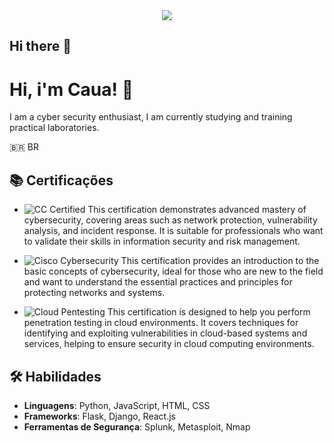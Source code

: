 
<div align="center">
  <img src='https://github.com/user-attachments/assets/178a3400-5de8-44a7-96b6-928a254632b1'>
</div>



## Hi there 👋
# Hi, i'm Caua! 👋
I am a cyber security enthusiast, I am currently studying and training practical laboratories.

🇧🇷 BR
## 📚 Certificações
- ![CC Certified](https://img.shields.io/badge/Certified-CC-blue)
 This certification demonstrates advanced mastery of cybersecurity, covering areas such as network protection, vulnerability analysis, and incident response. It is suitable for professionals who want to validate their skills in information security and risk management.

- ![Cisco Cybersecurity](https://img.shields.io/badge/Cisco-Cybersecurity-green)
 This certification provides an introduction to the basic concepts of cybersecurity, ideal for those who are new to the field and want to understand the essential practices and principles for protecting networks and systems.
  
- ![Cloud Pentesting](https://img.shields.io/badge/Cloud_Pentesting-Infosec-yellowgreen)
This certification is designed to help you perform penetration testing in cloud environments. It covers techniques for identifying and exploiting vulnerabilities in cloud-based systems and services, helping to ensure security in cloud computing environments.

## 🛠️ Habilidades
- **Linguagens**: Python, JavaScript, HTML, CSS
- **Frameworks**: Flask, Django, React.js
- **Ferramentas de Segurança**: Splunk, Metasploit, Nmap
<!--
**Cauavini5/Cauavini5** is a ✨ _special_ ✨ repository because its `README.md` (this file) appears on your GitHub profile.

Here are some ideas to get you started:

- 🔭 I’m currently working on ...
- 🌱 I’m currently learning ...
- 👯 I’m looking to collaborate on ...
- 🤔 I’m looking for help with ...
- 💬 Ask me about ...
- 📫 How to reach me: ...
- 😄 Pronouns: ...
- ⚡ Fun fact: ...
-->
